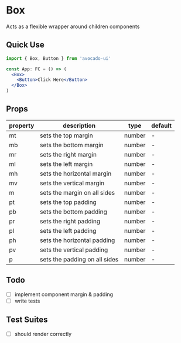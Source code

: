 # Box

Acts as a flexible wrapper around children components

## Quick Use

```jsx
import { Box, Button } from 'avocado-ui'

const App: FC = () => (
  <Box>
    <Button>Click Here</Button>
  </Box>
)
```

## Props

| property | description                   | type   | default |
| -------- | ----------------------------- | ------ | ------- |
| mt       | sets the top margin           | number | -       |
| mb       | sets the bottom margin        | number | -       |
| mr       | sets the right margin         | number | -       |
| ml       | sets the left margin          | number | -       |
| mh       | sets the horizontal margin    | number | -       |
| mv       | sets the vertical margin      | number | -       |
| m        | sets the margin on all sides  | number | -       |
| pt       | sets the top padding          | number | -       |
| pb       | sets the bottom padding       | number | -       |
| pr       | sets the right padding        | number | -       |
| pl       | sets the left padding         | number | -       |
| ph       | sets the horizontal padding   | number | -       |
| pv       | sets the vertical padding     | number | -       |
| p        | sets the padding on all sides | number | -       |

## Todo

- [ ] implement component margin & padding
- [ ] write tests

## Test Suites

- [ ] should render correctly
